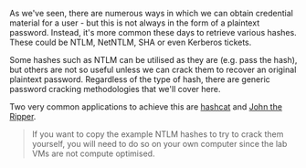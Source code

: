 As we've seen, there are numerous ways in which we can obtain credential material for a user - but this is not always in the form of a plaintext password. Instead, it's more common these days to retrieve various hashes. These could be NTLM, NetNTLM, SHA or even Kerberos tickets.

Some hashes such as NTLM can be utilised as they are (e.g. pass the hash), but others are not so useful unless we can crack them to recover an original plaintext password. Regardless of the type of hash, there are generic password cracking methodologies that we'll cover here.

Two very common applications to achieve this are [hashcat](https://hashcat.net/hashcat/) and [John the Ripper](https://www.openwall.com/john/).
> If you want to copy the example NTLM hashes to try to crack them yourself, you will need to do so on your own computer since the lab VMs are not compute optimised.